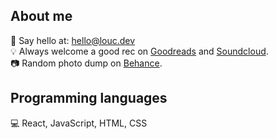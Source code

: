 ## About me

👋 Say hello at: hello@louc.dev <br />
💡 Always welcome a good rec on <a href="https://www.goodreads.com/user/show/8620918-louise" target="_blank">Goodreads</a> and <a href="https://soundcloud.com/louisecchan" target="_blank">Soundcloud</a>.<br />
📷 Random photo dump on <a href="https://behance.net/louisecchan">Behance</a>.


## Programming languages

💻 React, JavaScript, HTML, CSS 

